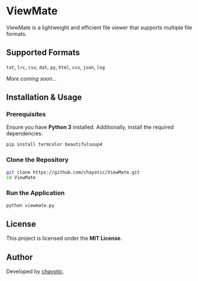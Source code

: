 # ViewMate

ViewMate is a lightweight and efficient file viewer that supports multiple file formats.

## Supported Formats  
`txt`, `lrc`, `csv`, `dat`, `py`, `html`, `css`, `json`, `log`  

*More coming soon...*

## Installation & Usage  

### Prerequisites  
Ensure you have **Python 3** installed. Additionally, install the required dependencies:

```sh
pip install termcolor beautifulsoup4
```

### Clone the Repository  
```sh
git clone https://github.com/chayotic/ViewMate.git  
cd ViewMate  
```

### Run the Application  
```sh
python viewmate.py
```

## License  

This project is licensed under the **MIT License**.

## Author  

Developed by [chayotic](https://github.com/chayotic/).
